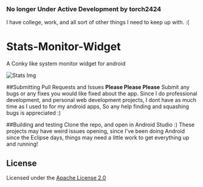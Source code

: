 ### No longer Under Active Development by torch2424
I have college, work, and all sort of other things I need to keep up with. :(

# Stats-Monitor-Widget
A Conky like system monitor widget for android

![Stats Img](https://files.aaronthedev.com/$/exvsk)

##Submitting Pull Requests and Issues
**Please Please Please** Submit any bugs or any fixes you would like fixed about the app. 
Since I do professional development, and personal web development projects,
I dont have as much time as I used to for my android apps,
So any help finding and squashing bugs is appreciated :)

##Building and testing
Clone the repo, and open in Android Studio :) These projects may have weird issues opening, since I've been doing
Android since the Eclipse days, things may need a little work to get everything up and running!


## License

Licensed under the [Apache License 2.0](http://choosealicense.com/licenses/apache-2.0/)
